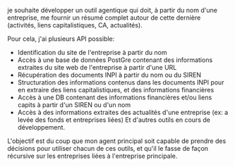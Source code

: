 je souhaite développer un outil agentique qui doit, à partir du nom d'une entreprise, me fournir  un résumé complet autour de cette dernière (activités, liens capitalistiques, CA, actualités).

Pour cela, j'ai plusieurs API possible:
- Identification du site de l'entreprise à partir du nom
- Accès à une base de données PostGre contenant des informations extraites du site web de l'entreprise à partir d'une URL
-  Récupération des documents INPI à partir du nom ou du SIREN
- Structuration des informations contenus dans les documents INPI pour en extraire des liens capitalistiques, et des informations financières
- Accès à une DB contenant des informations financières et/ou liens capits à partir d'un SIREN ou d'un nom
- Accès à des informations extraites des actualités d'une entreprise (ex: a levée des fonds et entreprises liées) 
Et d'autres outils en cours de développement.

L'objectif est du coup que mon agent principal soit capable de prendre des décisions pour utiliser chacun de ces outils, et qu'il le fasse de façon récursive sur les entreprises liées à l'entreprise principale. 